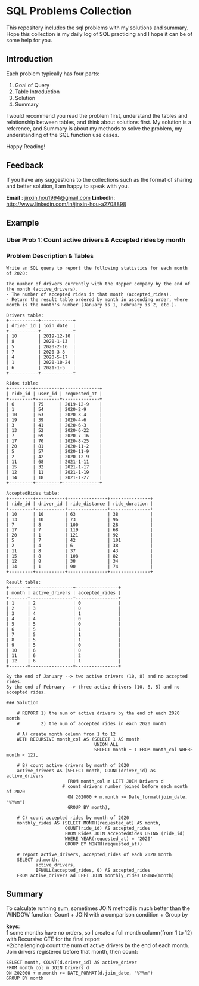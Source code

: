 # SQL Problems Collection

This repository includes the sql problems with my solutions and summary. Hope this collection is my daily log of SQL practicing and I hope it can be of some help for you.


## Introduction

Each problem typically has four parts: 
1. Goal of Query
2. Table Introduction
3. Solution
4. Summary

I would recommend you read the problem first, understand the tables and relationship between tables, and think about solutions first.
My solution is a reference, and Summary is about my methods to solve the problem, my understanding of the SQL function use cases.

Happy Reading!

## Feedback

If you have any suggestions to the collections such as the format of sharing and better solution, I am happy to speak with you.

**Email**   : jinxin.hou1994@gmail.com
**LinkedIn**: http://www.linkedin.com/in/jinxin-hou-a2708898



## Example
  ### Uber Prob 1: Count active drivers & Accepted rides by month

  ### Problem Description & Tables
  ```
  Write an SQL query to report the following statistics for each month of 2020:

  The number of drivers currently with the Hopper company by the end of the month (active_drivers).
  - The number of accepted rides in that month (accepted_rides).
  - Return the result table ordered by month in ascending order, where month is the month's number (January is 1, February is 2, etc.).

  Drivers table:
  +-----------+------------+
  | driver_id | join_date  |
  +-----------+------------+
  | 10        | 2019-12-10 |
  | 8         | 2020-1-13  |
  | 5         | 2020-2-16  |
  | 7         | 2020-3-8   |
  | 4         | 2020-5-17  |
  | 1         | 2020-10-24 |
  | 6         | 2021-1-5   |
  +-----------+------------+

  Rides table:
  +---------+---------+--------------+
  | ride_id | user_id | requested_at |
  +---------+---------+--------------+
  | 6       | 75      | 2019-12-9    |
  | 1       | 54      | 2020-2-9     |
  | 10      | 63      | 2020-3-4     |
  | 19      | 39      | 2020-4-6     |
  | 3       | 41      | 2020-6-3     |
  | 13      | 52      | 2020-6-22    |
  | 7       | 69      | 2020-7-16    |
  | 17      | 70      | 2020-8-25    |
  | 20      | 81      | 2020-11-2    |
  | 5       | 57      | 2020-11-9    |
  | 2       | 42      | 2020-12-9    |
  | 11      | 68      | 2021-1-11    |
  | 15      | 32      | 2021-1-17    |
  | 12      | 11      | 2021-1-19    |
  | 14      | 18      | 2021-1-27    |
  +---------+---------+--------------+

  AcceptedRides table:
  +---------+-----------+---------------+---------------+
  | ride_id | driver_id | ride_distance | ride_duration |
  +---------+-----------+---------------+---------------+
  | 10      | 10        | 63            | 38            |
  | 13      | 10        | 73            | 96            |
  | 7       | 8         | 100           | 28            |
  | 17      | 7         | 119           | 68            |
  | 20      | 1         | 121           | 92            |
  | 5       | 7         | 42            | 101           |
  | 2       | 4         | 6             | 38            |
  | 11      | 8         | 37            | 43            |
  | 15      | 8         | 108           | 82            |
  | 12      | 8         | 38            | 34            |
  | 14      | 1         | 90            | 74            |
  +---------+-----------+---------------+---------------+

  Result table:
  +-------+----------------+----------------+
  | month | active_drivers | accepted_rides |
  +-------+----------------+----------------+
  | 1     | 2              | 0              |
  | 2     | 3              | 0              |
  | 3     | 4              | 1              |
  | 4     | 4              | 0              |
  | 5     | 5              | 0              |
  | 6     | 5              | 1              |
  | 7     | 5              | 1              |
  | 8     | 5              | 1              |
  | 9     | 5              | 0              |
  | 10    | 6              | 0              |
  | 11    | 6              | 2              |
  | 12    | 6              | 1              |
  +-------+----------------+----------------+

  By the end of January --> two active drivers (10, 8) and no accepted rides.
  By the end of February --> three active drivers (10, 8, 5) and no accepted rides.
  ```

    ### Solution
  ```
      # REPORT 1) the num of active drivers by the end of each 2020 month
      #        2) the num of accepted rides in each 2020 month

      # A) create month column from 1 to 12
      WITH RECURSIVE month_col AS (SELECT 1 AS month
                                   UNION ALL 
                                   SELECT month + 1 FROM month_col WHERE month < 12),

      # B) count active drivers by month of 2020
      active_drivers AS (SELECT month, COUNT(driver_id) as active_drivers
                         FROM month_col m LEFT JOIN Drivers d
                       # count drivers number joined before each month of 2020
                         ON 202000 + m.month >= Date_format(join_date, "%Y%m")
                         GROUP BY month),

      # C) count accepted rides by month of 2020
      monthly_rides AS (SELECT MONTH(requested_at) AS month,
                        COUNT(ride_id) AS accepted_rides
                        FROM Rides JOIN acceptedRides USING (ride_id)
                        WHERE YEAR(requested_at) = '2020'
                        GROUP BY MONTH(requested_at))

      # report active_drivers, accepted_rides of each 2020 month
      SELECT ad.month,
             active_drivers,
             IFNULL(accepted_rides, 0) AS accepted_rides
      FROM active_drivers ad LEFT JOIN monthly_rides USING(month)
  ```

  ## Summary
  To calculate running sum, sometimes JOIN method is much better than the WINDOW function:
  Count + JOIN with a comparison condition + Group by

  **keys**:<br/>
  1 some months have no orders, so I create a full month column(from 1 to 12) with Recursive CTE for the final report<br/>
  *2(challenging) count the num of active drivers by the end of each month. Join drivers registered before that month, then count:
  ```
  SELECT month, COUNT(d.driver_id) AS active_driver
  FROM month_col m JOIN Drivers d
  ON 202000 + m.month >= DATE_FORMAT(d.join_date, "%Y%m")
  GROUP BY month
  ```
